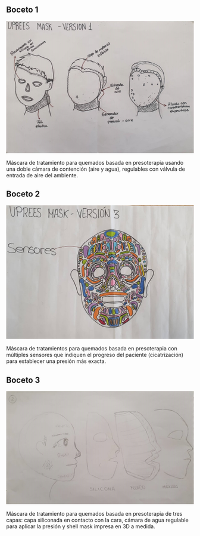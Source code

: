 <h2> Boceto 1 </h2>
<center>
  <img src="img/b1.jpg" alt="" class="img-fluid img-rounded">
</center>
<p> Máscara de tratamiento para quemados basada en presoterapia usando una doble cámara de contención (aire y agua), regulables con válvula de entrada de aire del ambiente.</p>
<h2> Boceto 2 </h2>
<center>
  <img src="img/b2.jpg" alt="" class="img-fluid img-rounded">
</center>
<p>Máscara de tratamientos para quemados basada en presoterapia con múltiples sensores que indiquen el progreso del paciente (cicatrización) para establecer una presión más exacta.</p>
<h2> Boceto 3 </h2>
<center>
  <img src="img/b3.jpg" alt="" class="img-fluid img-rounded">
</center>
<p>Máscara de tratamiento para quemados basada en presoterapia de tres capas: capa siliconada en contacto con la cara, cámara de agua regulable para aplicar la presión y shell mask impresa en 3D a medida.</p>

